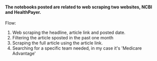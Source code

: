#### The notebooks posted are related to web scraping two websites, NCBI and HealthPayer.
Flow:
1. Web scraping the headline, article link and posted date.
2. Filtering the article sposted in the past one month
3. Scraping the full article using the article link.
4. Searching for a specific team needed, in my case it's 'Medicare Advantage' 
